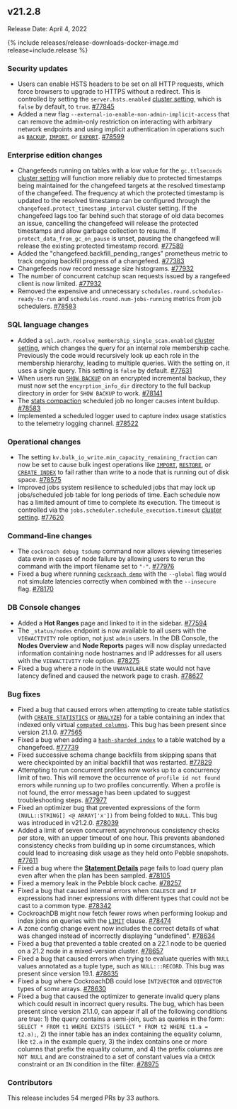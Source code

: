 ## v21.2.8

Release Date: April 4, 2022

{% include releases/release-downloads-docker-image.md release=include.release %}

<h3 id="v21-2-8-security-updates">Security updates</h3>

- Users can enable HSTS headers to be set on all HTTP requests, which force browsers to upgrade to HTTPS without a redirect. This is controlled by setting the `server.hsts.enabled` [cluster setting](../v21.2/cluster-settings.html), which is `false` by default, to `true`. [#77845][#77845]
- Added a new flag `--external-io-enable-non-admin-implicit-access` that can remove the admin-only restriction on interacting with arbitrary network endpoints and using implicit authentication in operations such as [`BACKUP`](../v21.2/backup.html), [`IMPORT`](../v21.2/import.html), or [`EXPORT`](../v21.2/export.html). [#78599][#78599]

<h3 id="v21-2-8-enterprise-edition-changes">Enterprise edition changes</h3>

- Changefeeds running on tables with a low value for the `gc.ttlseconds` [cluster setting](../v21.2/cluster-settings.html) will function more reliably due to protected timestamps being maintained for the changefeed targets at the resolved timestamp of the changefeed. The frequency at which the protected timestamp is updated to the resolved timestamp can be configured through the `changefeed.protect_timestamp_interval` cluster setting. If the changefeed lags too far behind such that storage of old data becomes an issue, cancelling the changefeed will release the protected timestamps and allow garbage collection to resume. If `protect_data_from_gc_on_pause` is unset, pausing the changefeed will release the existing protected timestamp record. [#77589][#77589]
- Added the "changefeed.backfill_pending_ranges" prometheus metric to track ongoing backfill progress of a changefeed. [#77383][#77383]
- Changefeeds now record message size histograms. [#77932][#77932]
- The number of concurrent catchup scan requests issued by a rangefeed client is now limited. [#77932][#77932]
- Removed the expensive and unnecessary `schedules.round.schedules-ready-to-run` and `schedules.round.num-jobs-running` metrics from job schedulers. [#78583][#78583]

<h3 id="v21-2-8-sql-language-changes">SQL language changes</h3>

- Added a `sql.auth.resolve_membership_single_scan.enabled` [cluster setting](../v21.2/cluster-settings.html), which changes the query for an internal role membership cache. Previously the code would recursively look up each role in the membership hierarchy, leading to multiple queries. With the setting on, it uses a single query. This setting is `false` by default. [#77631][#77631]
- When users run [`SHOW BACKUP`](../v21.2/show-backup.html) on an encrypted incremental backup, they must now set the `encyrption_info_dir` directory to the full backup directory in order for `SHOW BACKUP` to work. [#78141][#78141]
- The [stats compaction](../v21.2/cost-based-optimizer.html#table-statistics) scheduled job no longer causes intent buildup. [#78583][#78583]
- Implemented a scheduled logger used to capture index usage statistics to the telemetry logging channel. [#78522][#78522]

<h3 id="v21-2-8-operational-changes">Operational changes</h3>

- The setting `kv.bulk_io_write.min_capacity_remaining_fraction` can now be set to cause bulk ingest operations like [`IMPORT`](../v21.2/import.html), [`RESTORE`](../v21.2/restore.html), or [`CREATE INDEX`](../v21.2/create-index.html) to fail rather than write to a node that is running out of disk space. [#78575][#78575]
- Improved jobs system resilience to scheduled jobs that may lock up jobs/scheduled job table for long periods of time. Each schedule now has a limited amount of time to complete its execution. The timeout is controlled via the `jobs.scheduler.schedule_execution.timeout` [cluster setting](../v21.2/cluster-settings.html). [#77620][#77620]


<h3 id="v21-2-8-command-line-changes">Command-line changes</h3>

- The `cockroach debug tsdump` command now allows viewing timeseries data even in cases of node failure by allowing users to rerun the command with the import filename set to `"-"`. [#77976][#77976]
- Fixed a bug where running [`cockroach demo`](../v21.2/cockroach-demo.html) with the `--global` flag would not simulate latencies correctly when combined with the `--insecure` flag. [#78170][#78170]

<h3 id="v21-2-8-db-console-changes">DB Console changes</h3>

- Added a **Hot Ranges** page and linked to it in the sidebar. [#77594][#77594]
- The `_status/nodes` endpoint is now available to all users with the `VIEWACTIVITY` role option, not just `admin` users. In the DB Console, the **Nodes Overview** and **Node Reports** pages will now display unredacted information containing node hostnames and IP addresses for all users with the `VIEWACTIVITY` role option. [#78275][#78275]
- Fixed a bug where a node in the `UNAVAILABLE` state would not have latency defined and caused the network page to crash. [#78627][#78627]

<h3 id="v21-2-8-bug-fixes">Bug fixes</h3>

- Fixed a bug that caused errors when attempting to create table statistics (with [`CREATE STATISTICS`](../v21.2/create-statistics.html) or [`ANALYZE`](../v21.2/explain-analyze.html)) for a table containing an index that indexed only virtual [`computed columns`](../v21.2/computed-columns.html). This bug has been present since version 21.1.0. [#77565][#77565]
- Fixed a bug when adding a [`hash-sharded index`](../v21.2/hash-sharded-indexes.html) to a table watched by a changefeed. [#77739][#77739]
- Fixed successive schema change backfills from skipping spans that were checkpointed by an initial backfill that was restarted. [#77829][#77829]
- Attempting to run concurrent profiles now works up to a concurrency limit of two. This will remove the occurrence of `profile id not found` errors while running up to two profiles concurrently. When a profile is not found, the error message has been updated to suggest troubleshooting steps. [#77977][#77977]
- Fixed an optimizer bug that prevented expressions of the form `(NULL::STRING[] <@ ARRAY['x'])` from being folded to `NULL`. This bug was introduced in v21.2.0. [#78039][#78039]
- Added a limit of seven concurrent asynchronous consistency checks per store, with an upper timeout of one hour. This prevents abandoned consistency checks from building up in some circumstances, which could lead to increasing disk usage as they held onto Pebble snapshots. [#77611][#77611]
- Fixed a bug where the [**Statement Details**](../v21.2/ui-statements-page.html#statement-details-page) page fails to load query plan even after when the plan has been sampled. [#78105][#78105]
- Fixed a memory leak in the Pebble block cache. [#78257][#78257]
- Fixed a bug that caused internal errors when `COALESCE` and `IF` expressions had inner expressions with different types that could not be cast to a common type. [#78342][#78342]
- CockroachDB might now fetch fewer rows when performing lookup and index joins on queries with the [`LIMIT`](../v21.2/limit-offset.html#limit) clause. [#78474][#78474]
- A zone config change event now includes the correct details of what was changed instead of incorrectly displaying "undefined". [#78634][#78634]
- Fixed a bug that prevented a table created on a 22.1 node to be queried on a 21.2 node in a mixed-version cluster. [#78657][#78657]
- Fixed a bug that caused errors when trying to evaluate queries with `NULL` values annotated as a tuple type, such as `NULL:::RECORD`. This bug was present since version 19.1. [#78635][#78635]
- Fixed a bug where CockroachDB could lose `INT2VECTOR` and `OIDVECTOR` types of some arrays. [#78630][#78630]
- Fixed a bug that caused the optimizer to generate invalid query plans which could result in incorrect query results. The bug, which has been present since version 21.1.0, can appear if all of the following conditions are true: 1) the query contains a semi-join, such as queries in the form: `SELECT * FROM t1 WHERE EXISTS (SELECT * FROM t2 WHERE t1.a = t2.a);`, 2) the inner table has an index containing the equality column, like `t2.a` in the example query, 3) the index contains one or more columns that prefix the equality column, and 4) the prefix columns are `NOT NULL` and are constrained to a set of constant values via a `CHECK` constraint or an `IN` condition in the filter. [#78975][#78975]

<h3 id="v21-2-8-contributors">Contributors</h3>

This release includes 54 merged PRs by 33 authors.

[#77383]: https://github.com/cockroachdb/cockroach/pull/77383
[#77551]: https://github.com/cockroachdb/cockroach/pull/77551
[#77565]: https://github.com/cockroachdb/cockroach/pull/77565
[#77589]: https://github.com/cockroachdb/cockroach/pull/77589
[#77594]: https://github.com/cockroachdb/cockroach/pull/77594
[#77611]: https://github.com/cockroachdb/cockroach/pull/77611
[#77620]: https://github.com/cockroachdb/cockroach/pull/77620
[#77631]: https://github.com/cockroachdb/cockroach/pull/77631
[#77739]: https://github.com/cockroachdb/cockroach/pull/77739
[#77829]: https://github.com/cockroachdb/cockroach/pull/77829
[#77845]: https://github.com/cockroachdb/cockroach/pull/77845
[#77932]: https://github.com/cockroachdb/cockroach/pull/77932
[#77976]: https://github.com/cockroachdb/cockroach/pull/77976
[#77977]: https://github.com/cockroachdb/cockroach/pull/77977
[#78039]: https://github.com/cockroachdb/cockroach/pull/78039
[#78105]: https://github.com/cockroachdb/cockroach/pull/78105
[#78141]: https://github.com/cockroachdb/cockroach/pull/78141
[#78170]: https://github.com/cockroachdb/cockroach/pull/78170
[#78253]: https://github.com/cockroachdb/cockroach/pull/78253
[#78257]: https://github.com/cockroachdb/cockroach/pull/78257
[#78275]: https://github.com/cockroachdb/cockroach/pull/78275
[#78342]: https://github.com/cockroachdb/cockroach/pull/78342
[#78474]: https://github.com/cockroachdb/cockroach/pull/78474
[#78522]: https://github.com/cockroachdb/cockroach/pull/78522
[#78575]: https://github.com/cockroachdb/cockroach/pull/78575
[#78583]: https://github.com/cockroachdb/cockroach/pull/78583
[#78599]: https://github.com/cockroachdb/cockroach/pull/78599
[#78627]: https://github.com/cockroachdb/cockroach/pull/78627
[#78630]: https://github.com/cockroachdb/cockroach/pull/78630
[#78634]: https://github.com/cockroachdb/cockroach/pull/78634
[#78635]: https://github.com/cockroachdb/cockroach/pull/78635
[#78657]: https://github.com/cockroachdb/cockroach/pull/78657
[#78975]: https://github.com/cockroachdb/cockroach/pull/78975
[09fa57587]: https://github.com/cockroachdb/cockroach/commit/09fa57587
[5c37418e6]: https://github.com/cockroachdb/cockroach/commit/5c37418e6

